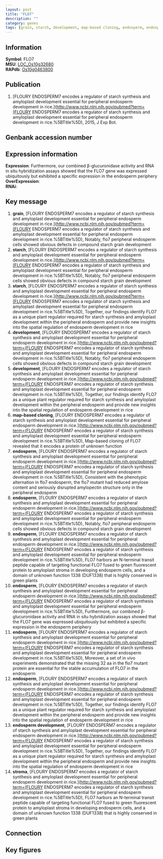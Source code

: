 ```yaml
---
layout: post
title: "FLO7"
description: ""
category: genes
tags: [grain, starch, development, map-based cloning, endosperm, endosperm development, stroma, Gene]
---
```


## Information
__Symbol__: FLO7  
__MSU__: [LOC_Os10g32680](http://rice.plantbiology.msu.edu/cgi-bin/ORF_infopage.cgi?orf=LOC_Os10g32680)  
__RAPdb__: [Os10g0463800](http://rapdb.dna.affrc.go.jp/viewer/gbrowse_details/irgsp1?name=Os10g0463800)  

## Publication
1. [FLOURY ENDOSPERM7 encodes a regulator of starch synthesis and amyloplast development essential for peripheral endosperm development in rice.](http://www.ncbi.nlm.nih.gov/pubmed?term=(FLOURY ENDOSPERM7 encodes a regulator of starch synthesis and amyloplast development essential for peripheral endosperm development in rice.%5BTitle%5D), 2015, J Exp Bot.

## Genbank accession number

## Expression information
__Expression__: Furthermore, our combined β-glucuronidase activity and RNA in situ hybridization assays showed that the FLO7 gene was expressed ubiquitously but exhibited a specific expression in the endosperm periphery  
__OverExpression__:  
__RNAi__:  

## Key message
1. __grain__, [FLOURY ENDOSPERM7 encodes a regulator of starch synthesis and amyloplast development essential for peripheral endosperm development in rice.](http://www.ncbi.nlm.nih.gov/pubmed?term=(FLOURY ENDOSPERM7 encodes a regulator of starch synthesis and amyloplast development essential for peripheral endosperm development in rice.%5BTitle%5D),  Notably, flo7 peripheral endosperm cells showed obvious defects in compound starch grain development
2. __starch__, [FLOURY ENDOSPERM7 encodes a regulator of starch synthesis and amyloplast development essential for peripheral endosperm development in rice.](http://www.ncbi.nlm.nih.gov/pubmed?term=(FLOURY ENDOSPERM7 encodes a regulator of starch synthesis and amyloplast development essential for peripheral endosperm development in rice.%5BTitle%5D),  Notably, flo7 peripheral endosperm cells showed obvious defects in compound starch grain development
3. __starch__, [FLOURY ENDOSPERM7 encodes a regulator of starch synthesis and amyloplast development essential for peripheral endosperm development in rice.](http://www.ncbi.nlm.nih.gov/pubmed?term=(FLOURY ENDOSPERM7 encodes a regulator of starch synthesis and amyloplast development essential for peripheral endosperm development in rice.%5BTitle%5D),  Together, our findings identify FLO7 as a unique plant regulator required for starch synthesis and amyloplast development within the peripheral endosperm and provide new insights into the spatial regulation of endosperm development in rice
4. __development__, [FLOURY ENDOSPERM7 encodes a regulator of starch synthesis and amyloplast development essential for peripheral endosperm development in rice.](http://www.ncbi.nlm.nih.gov/pubmed?term=(FLOURY ENDOSPERM7 encodes a regulator of starch synthesis and amyloplast development essential for peripheral endosperm development in rice.%5BTitle%5D),  Notably, flo7 peripheral endosperm cells showed obvious defects in compound starch grain development
5. __development__, [FLOURY ENDOSPERM7 encodes a regulator of starch synthesis and amyloplast development essential for peripheral endosperm development in rice.](http://www.ncbi.nlm.nih.gov/pubmed?term=(FLOURY ENDOSPERM7 encodes a regulator of starch synthesis and amyloplast development essential for peripheral endosperm development in rice.%5BTitle%5D),  Together, our findings identify FLO7 as a unique plant regulator required for starch synthesis and amyloplast development within the peripheral endosperm and provide new insights into the spatial regulation of endosperm development in rice
6. __map-based cloning__, [FLOURY ENDOSPERM7 encodes a regulator of starch synthesis and amyloplast development essential for peripheral endosperm development in rice.](http://www.ncbi.nlm.nih.gov/pubmed?term=(FLOURY ENDOSPERM7 encodes a regulator of starch synthesis and amyloplast development essential for peripheral endosperm development in rice.%5BTitle%5D),  Map-based cloning of FLO7 revealed that it encodes a protein of unknown function
7. __endosperm__, [FLOURY ENDOSPERM7 encodes a regulator of starch synthesis and amyloplast development essential for peripheral endosperm development in rice.](http://www.ncbi.nlm.nih.gov/pubmed?term=(FLOURY ENDOSPERM7 encodes a regulator of starch synthesis and amyloplast development essential for peripheral endosperm development in rice.%5BTitle%5D),  Consistent with the phenotypic alternation in flo7 endosperm, the flo7 mutant had reduced amylose content and seriously disrupted amylopectin structure only in the peripheral endosperm
8. __endosperm__, [FLOURY ENDOSPERM7 encodes a regulator of starch synthesis and amyloplast development essential for peripheral endosperm development in rice.](http://www.ncbi.nlm.nih.gov/pubmed?term=(FLOURY ENDOSPERM7 encodes a regulator of starch synthesis and amyloplast development essential for peripheral endosperm development in rice.%5BTitle%5D),  Notably, flo7 peripheral endosperm cells showed obvious defects in compound starch grain development
9. __endosperm__, [FLOURY ENDOSPERM7 encodes a regulator of starch synthesis and amyloplast development essential for peripheral endosperm development in rice.](http://www.ncbi.nlm.nih.gov/pubmed?term=(FLOURY ENDOSPERM7 encodes a regulator of starch synthesis and amyloplast development essential for peripheral endosperm development in rice.%5BTitle%5D),  FLO7 harbors an N-terminal transit peptide capable of targeting functional FLO7 fused to green fluorescent protein to amyloplast stroma in developing endosperm cells, and a domain of unknown function 1338 (DUF1338) that is highly conserved in green plants
10. __endosperm__, [FLOURY ENDOSPERM7 encodes a regulator of starch synthesis and amyloplast development essential for peripheral endosperm development in rice.](http://www.ncbi.nlm.nih.gov/pubmed?term=(FLOURY ENDOSPERM7 encodes a regulator of starch synthesis and amyloplast development essential for peripheral endosperm development in rice.%5BTitle%5D),  Furthermore, our combined β-glucuronidase activity and RNA in situ hybridization assays showed that the FLO7 gene was expressed ubiquitously but exhibited a specific expression in the endosperm periphery
11. __endosperm__, [FLOURY ENDOSPERM7 encodes a regulator of starch synthesis and amyloplast development essential for peripheral endosperm development in rice.](http://www.ncbi.nlm.nih.gov/pubmed?term=(FLOURY ENDOSPERM7 encodes a regulator of starch synthesis and amyloplast development essential for peripheral endosperm development in rice.%5BTitle%5D),  Moreover, a set of in vivo experiments demonstrated that the missing 32 aa in the flo7 mutant protein are essential for the stable accumulation of FLO7 in the endosperm
12. __endosperm__, [FLOURY ENDOSPERM7 encodes a regulator of starch synthesis and amyloplast development essential for peripheral endosperm development in rice.](http://www.ncbi.nlm.nih.gov/pubmed?term=(FLOURY ENDOSPERM7 encodes a regulator of starch synthesis and amyloplast development essential for peripheral endosperm development in rice.%5BTitle%5D),  Together, our findings identify FLO7 as a unique plant regulator required for starch synthesis and amyloplast development within the peripheral endosperm and provide new insights into the spatial regulation of endosperm development in rice
13. __endosperm development__, [FLOURY ENDOSPERM7 encodes a regulator of starch synthesis and amyloplast development essential for peripheral endosperm development in rice.](http://www.ncbi.nlm.nih.gov/pubmed?term=(FLOURY ENDOSPERM7 encodes a regulator of starch synthesis and amyloplast development essential for peripheral endosperm development in rice.%5BTitle%5D),  Together, our findings identify FLO7 as a unique plant regulator required for starch synthesis and amyloplast development within the peripheral endosperm and provide new insights into the spatial regulation of endosperm development in rice
14. __stroma__, [FLOURY ENDOSPERM7 encodes a regulator of starch synthesis and amyloplast development essential for peripheral endosperm development in rice.](http://www.ncbi.nlm.nih.gov/pubmed?term=(FLOURY ENDOSPERM7 encodes a regulator of starch synthesis and amyloplast development essential for peripheral endosperm development in rice.%5BTitle%5D),  FLO7 harbors an N-terminal transit peptide capable of targeting functional FLO7 fused to green fluorescent protein to amyloplast stroma in developing endosperm cells, and a domain of unknown function 1338 (DUF1338) that is highly conserved in green plants

## Connection

## Key figures


